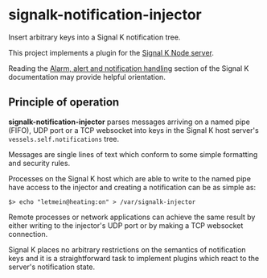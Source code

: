 # signalk-notification-injector

Insert arbitrary keys into a Signal K notification tree.

This project implements a plugin for the [Signal K Node server](https://github.com/SignalK/signalk-server-node).

Reading the [Alarm, alert and notification handling](http://signalk.org/specification/1.0.0/doc/notifications.html)
section of the Signal K documentation may provide helpful orientation.

## Principle of operation

__signalk-notification-injector__ parses messages arriving on a named pipe
(FIFO), UDP port or a TCP websocket into keys in the Signal K  host server's
```vessels.self.notifications``` tree.

Messages are single lines of text which conform to some simple formatting and
security rules.

Processes on the Signal K host which are able to write to the named pipe have
access to the injector and creating a notification can be as simple as:
```
$> echo "letmein@heating:on" > /var/signalk-injector
```

Remote processes or network applications can achieve the same result by either
writing to the injector's UDP port or by making a TCP websocket connection.

Signal K places no arbitrary restrictions on the semantics of notification keys
and it is a straightforward task to implement plugins which react to the
server's notification state.

